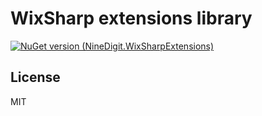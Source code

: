 # WixSharp extensions library

[![NuGet version (NineDigit.WixSharpExtensions)](https://img.shields.io/nuget/v/NineDigit.WixSharpExtensions)](https://www.nuget.org/packages/NineDigit.WixSharpExtensions/)

## License

MIT
